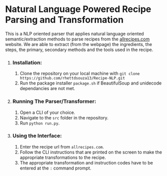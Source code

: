 # Natural Language Powered Recipe Parsing and Transformation

This is a NLP oriented parser that applies natural language oriented semantic/extraction methods to parse recipes from the [allrecipes.com](https://www.allrecipes.com/) website. We are able to extract (from the webpage) the ingredients, the steps, the primary, secondary methods and the tools used in the recipe.

1. ### Installation:
      1. Clone the repository on your local machine with `git clone https://github.com/rhettdsouza13/Recipe-NLP.git`
      2. Run the package installer `package.sh` if BeautifulSoup and unidecode dependancies are not met.

2. ### Running The Parser/Transformer:
      1. Open a CLI of your choice.
      2. Navigate to the `src` folder in the repository.
      3. Run `python run.py`.

3. ### Using the Interface:
      1. Enter the recipe url from `allrecipes.com`.
      2. Follow the CLI instructions that are printed on the screen to make the appropriate transformations to the recipe.
      3. The appropriate transformation and instruction codes have to be entered at the `:` command prompt.
